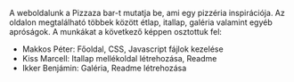  A weboldalunk a Pizzaza bar-t mutatja be, ami egy pizzéria inspirációja. Az oldalon megtalálható többek között étlap, itallap, galéria valamint egyéb apróságok. 
A munkákat a következő képpen osztottuk fel:

-  Makkos Péter: Főoldal, CSS, Javascript fájlok kezelése
- Kiss Marcell: Itallap mellékoldal létrehozása, Readme
- Ikker Benjámin: Galéria, Readme létrehozása


